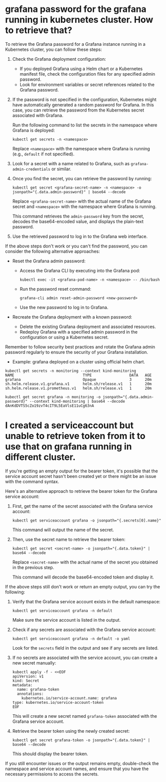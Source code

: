 # grafana password for the grafana running in kubernetes cluster. How to retrieve that?
To retrieve the Grafana password for a Grafana instance running in a Kubernetes cluster, you can follow these steps:

1. Check the Grafana deployment configuration:
   - If you deployed Grafana using a Helm chart or a Kubernetes manifest file, check the configuration files for any specified admin password.
   - Look for environment variables or secret references related to the Grafana password.

2. If the password is not specified in the configuration, Kubernetes might have automatically generated a random password for Grafana. In this case, you can retrieve the password from the Kubernetes secret associated with Grafana.

   Run the following command to list the secrets in the namespace where Grafana is deployed:
   ```
   kubectl get secrets -n <namespace>
   ```
   Replace `<namespace>` with the namespace where Grafana is running (e.g., `default` if not specified).

3. Look for a secret with a name related to Grafana, such as `grafana-admin-credentials` or similar.

4. Once you find the secret, you can retrieve the password by running:
   ```
   kubectl get secret <grafana-secret-name> -n <namespace> -o jsonpath="{.data.admin-password}" | base64 --decode
   ```
   Replace `<grafana-secret-name>` with the actual name of the Grafana secret and `<namespace>` with the namespace where Grafana is running.

   This command retrieves the `admin-password` key from the secret, decodes the base64-encoded value, and displays the plain-text password.

5. Use the retrieved password to log in to the Grafana web interface.

If the above steps don't work or you can't find the password, you can consider the following alternative approaches:

- Reset the Grafana admin password:
  - Access the Grafana CLI by executing into the Grafana pod:
    ```
    kubectl exec -it <grafana-pod-name> -n <namespace> -- /bin/bash
    ```
  - Run the password reset command:
    ```
    grafana-cli admin reset-admin-password <new-password>
    ```
  - Use the new password to log in to Grafana.

- Recreate the Grafana deployment with a known password:
  - Delete the existing Grafana deployment and associated resources.
  - Redeploy Grafana with a specified admin password in the configuration or using a Kubernetes secret.

Remember to follow security best practices and rotate the Grafana admin password regularly to ensure the security of your Grafana installation.

- Example: grafana deployed on a cluster using official helm chart.
```
kubectl get secrets -n monitoring --context kind-monitoring
NAME                               TYPE                 DATA   AGE
grafana                            Opaque               3      20m
sh.helm.release.v1.grafana.v1      helm.sh/release.v1   1      20m
sh.helm.release.v1.prometheus.v1   helm.sh/release.v1   1      20m

kubectl get secret grafana -n monitoring -o jsonpath="{.data.admin-password}" --context kind-monitoring | base64 --decode
dAnKdDVTS5cZo19zvT4cIT9L5EaVlsE11uCg63nA
```

# I  created a serviceaccount but unable to retrieve token from it to use that on grafana running in different cluster.
If you're getting an empty output for the bearer token, it's possible that the service account secret hasn't been created yet or there might be an issue with the command syntax.

Here's an alternative approach to retrieve the bearer token for the Grafana service account:

1. First, get the name of the secret associated with the Grafana service account:

   ```
   kubectl get serviceaccount grafana -o jsonpath="{.secrets[0].name}"
   ```

   This command will output the name of the secret.

2. Then, use the secret name to retrieve the bearer token:

   ```
   kubectl get secret <secret-name> -o jsonpath="{.data.token}" | base64 --decode
   ```

   Replace `<secret-name>` with the actual name of the secret you obtained in the previous step.

   This command will decode the base64-encoded token and display it.

If the above steps still don't work or return an empty output, you can try the following:

1. Verify that the Grafana service account exists in the default namespace:

   ```
   kubectl get serviceaccount grafana -n default
   ```

   Make sure the service account is listed in the output.

2. Check if any secrets are associated with the Grafana service account:

   ```
   kubectl get serviceaccount grafana -n default -o yaml
   ```

   Look for the `secrets` field in the output and see if any secrets are listed.

3. If no secrets are associated with the service account, you can create a new secret manually:

   ```
   kubectl apply -f - <<EOF
   apiVersion: v1
   kind: Secret
   metadata:
     name: grafana-token
     annotations:
       kubernetes.io/service-account.name: grafana
   type: kubernetes.io/service-account-token
   EOF
   ```

   This will create a new secret named `grafana-token` associated with the Grafana service account.

4. Retrieve the bearer token using the newly created secret:

   ```
   kubectl get secret grafana-token -o jsonpath="{.data.token}" | base64 --decode
   ```

   This should display the bearer token.

If you still encounter issues or the output remains empty, double-check the namespace and service account names, and ensure that you have the necessary permissions to access the secrets.
